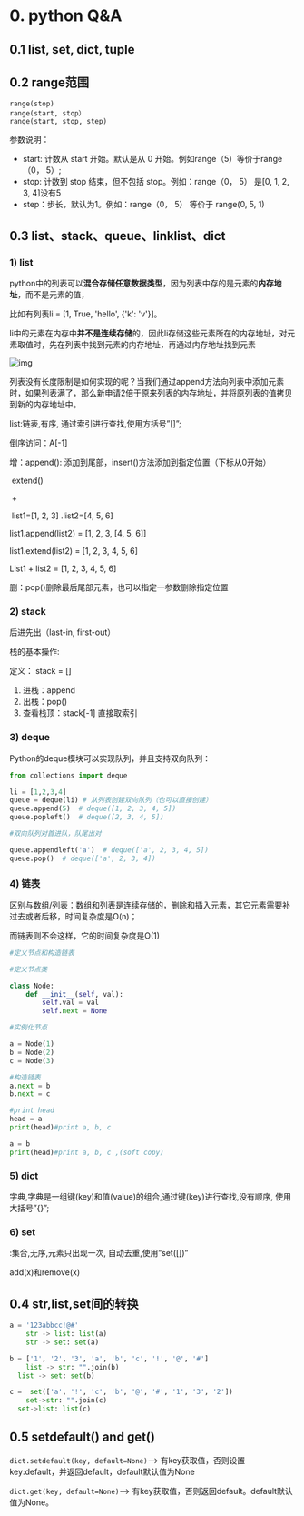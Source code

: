 # 0. python Q&A

## 0.1 list, set, dict, tuple

## 0.2 range范围

```text
range(stop)
range(start, stop）
range(start, stop, step)
```

参数说明：

* start: 计数从 start 开始。默认是从 0 开始。例如range（5）等价于range（0， 5）;
* stop: 计数到 stop 结束，但不包括 stop。例如：range（0， 5） 是\[0, 1, 2, 3, 4\]没有5
* step：步长，默认为1。例如：range（0， 5） 等价于 range\(0, 5, 1\)

## 0.3 list、stack、queue、linklist、dict

### 1\) list

python中的列表可以**混合存储任意数据类型**，因为列表中存的是元素的**内存地址**，而不是元素的值，

比如有列表li = \[1, True, 'hello', {'k': 'v'}\]。

li中的元素在内存中**并不是连续存储**的，因此li存储这些元素所在的内存地址，对元素取值时，先在列表中找到元素的内存地址，再通过内存地址找到元素

![img](https://img-blog.csdn.net/20171114063740628?watermark/2/text/aHR0cDovL2Jsb2cuY3Nkbi5uZXQvQXloYW5faHVhbmc=/font/5a6L5L2T/fontsize/400/fill/I0JBQkFCMA==/dissolve/70/gravity/SouthEast)

列表没有长度限制是如何实现的呢？当我们通过append方法向列表中添加元素时，如果列表满了，那么新申请2倍于原来列表的内存地址，并将原列表的值拷贝到新的内存地址中。

list:链表,有序, 通过索引进行查找,使用方括号”\[\]”;

倒序访问：A\[-1\]

增：append\(\): 添加到尾部，insert\(\)方法添加到指定位置（下标从0开始）

​ extend\(\)

​ +

​ list1=\[1, 2, 3\] .list2=\[4, 5, 6\]

list1.append\(list2\) = \[1, 2, 3, \[4, 5, 6\]\]

list1.extend\(list2\) = \[1, 2, 3, 4, 5, 6\]

List1 + list2 = \[1, 2, 3, 4, 5, 6\]

删：pop\(\)删除最后尾部元素，也可以指定一参数删除指定位置

### 2\) stack

后进先出（last-in, first-out）

栈的基本操作:

定义： stack = \[\]

1. 进栈：append
2. 出栈：pop\(\)
3. 查看栈顶：stack\[-1\] 直接取索引

### 3\) deque

Python的deque模块可以实现队列，并且支持双向队列：

```python
from collections import deque

li = [1,2,3,4]
queue = deque(li) # 从列表创建双向队列（也可以直接创建）
queue.append(5)  # deque([1, 2, 3, 4, 5])
queue.popleft()  # deque([2, 3, 4, 5])

#双向队列对首进队，队尾出对

queue.appendleft('a')  # deque(['a', 2, 3, 4, 5])
queue.pop()  # deque(['a', 2, 3, 4])
```

### 4\) 链表

区别与数组/列表：数组和列表是连续存储的，删除和插入元素，其它元素需要补过去或者后移，时间复杂度是O\(n\)；

而链表则不会这样，它的时间复杂度是O\(1\)

```python
#定义节点和构造链表

#定义节点类

class Node:
    def __init__(self, val):
        self.val = val
        self.next = None

#实例化节点

a = Node(1)
b = Node(2)
c = Node(3)

#构造链表
a.next = b
b.next = c

#print head
head = a
print(head)#print a, b, c 

a = b
print(head)#print a, b, c ,(soft copy)
```

### 5\) dict

字典,字典是一组键\(key\)和值\(value\)的组合,通过键\(key\)进行查找,没有顺序, 使用大括号”{}”;

### 6\) set

:集合,无序,元素只出现一次, 自动去重,使用”set\(\[\]\)”

add\(x\)和remove\(x\)

## 0.4 str,list,set间的转换

```python
a = '123abbcc!@#'  
    str -> list: list(a)
    str -> set: set(a)

b = ['1', '2', '3', 'a', 'b', 'c', '!', '@', '#']
    list -> str: "".join(b)
  list -> set: set(b)

c =  set(['a', '!', 'c', 'b', '@', '#', '1', '3', '2']) 
    set->str: "".join(c)
  set->list: list(c)
```

## 0.5 setdefault\(\) and get\(\)

`dict.setdefault(key, default=None)`–&gt; 有key获取值，否则设置 key:default，并返回default，default默认值为None

`dict.get(key, default=None)`–&gt; 有key获取值，否则返回default。default默认值为None。

